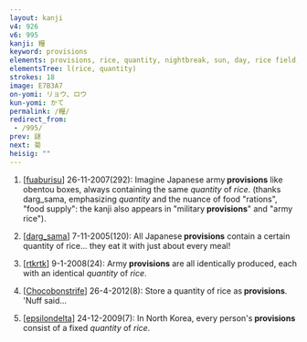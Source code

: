 ```yaml
---
layout: kanji
v4: 926
v6: 995
kanji: 糧
keyword: provisions
elements: provisions, rice, quantity, nightbreak, sun, day, rice field, one, floor, computer
elementsTree: l(rice, quantity)
strokes: 18
image: E7B3A7
on-yomi: リョウ、ロウ
kun-yomi: かて
permalink: /糧/
redirect_from:
 - /995/
prev: 謎
next: 菊
heisig: ""
---
```


1) [<a href="http://kanji.koohii.com/profile/fuaburisu">fuaburisu</a>] 26-11-2007(292): Imagine Japanese army<strong> provisions</strong> like obentou boxes, always containing the same <em>quantity</em> of <em>rice</em>. (thanks darg_sama, emphasizing <em>quantity</em> and the nuance of food &quot;rations&quot;, &quot;food supply&quot;: the kanji also appears in &quot;military<strong> provisions</strong>&quot; and &quot;army rice&quot;).

2) [<a href="http://kanji.koohii.com/profile/darg_sama">darg_sama</a>] 7-11-2005(120): All Japanese<strong> provisions</strong> contain a certain quantity of rice... they eat it with just about every meal!

3) [<a href="http://kanji.koohii.com/profile/rtkrtk">rtkrtk</a>] 9-1-2008(24): Army<strong> provisions</strong> are all identically produced, each with an identical <em>quantity</em> of <em>rice</em>.

4) [<a href="http://kanji.koohii.com/profile/Chocobonstrife">Chocobonstrife</a>] 26-4-2012(8): Store a quantity of rice as<strong> provisions</strong>. &#039;Nuff said...

5) [<a href="http://kanji.koohii.com/profile/epsilondelta">epsilondelta</a>] 24-12-2009(7): In North Korea, every person&#039;s<strong> provisions</strong> consist of a fixed <em>quantity</em> of <em>rice</em>.

